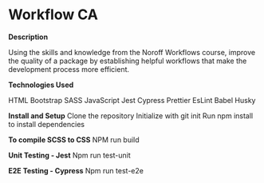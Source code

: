 # Workflow CA

**Description**

Using the skills and knowledge from the Noroff Workflows course, improve the quality of a package by establishing helpful workflows that make the development process more efficient.

**Technologies Used**

HTML
Bootstrap
SASS
JavaScript
Jest
Cypress
Prettier
EsLint
Babel
Husky

**Install and Setup**
Clone the repository
Initialize with git init
Run npm install to install dependencies

**To compile SCSS to CSS**
NPM run build

**Unit Testing - Jest**
Npm run test-unit

**E2E Testing - Cypress**
Npm run test-e2e
